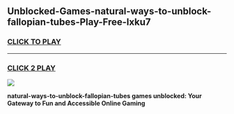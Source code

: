 
## Unblocked-Games-natural-ways-to-unblock-fallopian-tubes-Play-Free-lxku7
<h3>
<a href="https://premium76.site?title=natural-ways-to-unblock-fallopian-tubes&ref=12A">CLICK TO PLAY</a></h3>
<hr>

<h3>
<a href="https://premium76.site?title=natural-ways-to-unblock-fallopian-tubes&ref=12A">CLICK 2 PLAY</a>
  
</h3>

<a href="https://premium76.site?title=natural-ways-to-unblock-fallopian-tubes&ref=12A"><img src="https://clearcache.store/games.png"></a>


**natural-ways-to-unblock-fallopian-tubes games unblocked: Your Gateway to Fun and Accessible Online Gaming**
